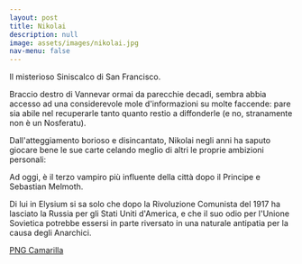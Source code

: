 ```yaml
---
layout: post
title: Nikolai
description: null
image: assets/images/nikolai.jpg
nav-menu: false
---
```


Il misterioso Siniscalco di San Francisco. 

Braccio destro di Vannevar ormai da parecchie decadi, sembra abbia accesso ad una considerevole mole d'informazioni su molte faccende: pare sia abile nel recuperarle tanto quanto restio a diffonderle (e no, stranamente non è un Nosferatu).

Dall'atteggiamento borioso e disincantato, Nikolai negli anni ha saputo giocare bene le sue carte celando meglio di altri le proprie ambizioni personali: 

Ad oggi, è il terzo vampiro più influente della città dopo il Principe e Sebastian Melmoth.

Di lui in Elysium si sa solo che dopo la Rivoluzione Comunista del 1917 ha lasciato la Russia per gli Stati Uniti d'America, e che il suo odio per l'Unione Sovietica potrebbe essersi in parte riversato in una naturale antipatia per la causa degli Anarchici. 

<a href="http://xabacadabra.com/cursed-legacy/png-camarilla.html" class="button back">PNG Camarilla</a>